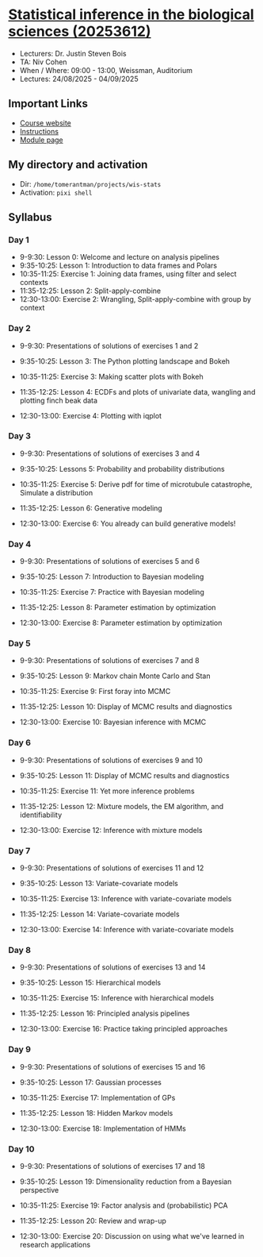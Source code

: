 # [Statistical inference in the biological sciences (20253612)](https://erez.weizmann.ac.il/apx/r/ws1/186/30?pid=15400&pprev=0)
- Lecturers: Dr. Justin Steven Bois
- TA: Niv Cohen
- When / Where: 09:00 - 13:00, Weissman, Auditorium
- Lectures: 24/08/2025 - 04/09/2025

## Important Links
- [Course website](https://wis-stats.github.io/)
- [Instructions](https://wis-stats.github.io/appendices/setting_up_python_computing_environment.html)
- [Module page](https://feinberg.weizmann.ac.il/course/view.php?id=1482)

## My directory and activation
- Dir: `/home/tomerantman/projects/wis-stats`
- Activation: `pixi shell`

## Syllabus
### Day 1
- 9-9:30: Lesson 0: Welcome and lecture on analysis pipelines
- 9:35-10:25: Lesson 1: Introduction to data frames and Polars
- 10:35-11:25: Exercise 1: Joining data frames, using filter and select contexts
- 11:35-12:25: Lesson 2: Split-apply-combine
- 12:30-13:00: Exercise 2: Wrangling, Split-apply-combine with group by context

### Day 2

- 9-9:30: Presentations of solutions of exercises 1 and 2

- 9:35-10:25: Lesson 3: The Python plotting landscape and Bokeh

- 10:35-11:25: Exercise 3: Making scatter plots with Bokeh

- 11:35-12:25: Lesson 4: ECDFs and plots of univariate data, wangling and plotting finch beak data

- 12:30-13:00: Exercise 4: Plotting with iqplot

### Day 3

- 9-9:30: Presentations of solutions of exercises 3 and 4

- 9:35-10:25: Lessons 5: Probability and probability distributions

- 10:35-11:25: Exercise 5: Derive pdf for time of microtubule catastrophe, Simulate a distribution

- 11:35-12:25: Lesson 6: Generative modeling

- 12:30-13:00: Exercise 6: You already can build generative models!

### Day 4

- 9-9:30: Presentations of solutions of exercises 5 and 6

- 9:35-10:25: Lesson 7: Introduction to Bayesian modeling

- 10:35-11:25: Exercise 7: Practice with Bayesian modeling

- 11:35-12:25: Lesson 8: Parameter estimation by optimization

- 12:30-13:00: Exercise 8: Parameter estimation by optimization

### Day 5

- 9-9:30: Presentations of solutions of exercises 7 and 8

- 9:35-10:25: Lesson 9: Markov chain Monte Carlo and Stan

- 10:35-11:25: Exercise 9: First foray into MCMC

- 11:35-12:25: Lesson 10: Display of MCMC results and diagnostics

- 12:30-13:00: Exercise 10: Bayesian inference with MCMC

### Day 6

- 9-9:30: Presentations of solutions of exercises 9 and 10

- 9:35-10:25: Lesson 11: Display of MCMC results and diagnostics

- 10:35-11:25: Exercise 11: Yet more inference problems

- 11:35-12:25: Lesson 12: Mixture models, the EM algorithm, and identifiability

- 12:30-13:00: Exercise 12: Inference with mixture models

### Day 7

- 9-9:30: Presentations of solutions of exercises 11 and 12

- 9:35-10:25: Lesson 13: Variate-covariate models

- 10:35-11:25: Exercise 13: Inference with variate-covariate models

- 11:35-12:25: Lesson 14: Variate-covariate models

- 12:30-13:00: Exercise 14: Inference with variate-covariate models

### Day 8

- 9-9:30: Presentations of solutions of exercises 13 and 14

- 9:35-10:25: Lesson 15: Hierarchical models

- 10:35-11:25: Exercise 15: Inference with hierarchical models

- 11:35-12:25: Lesson 16: Principled analysis pipelines

- 12:30-13:00: Exercise 16: Practice taking principled approaches

### Day 9

- 9-9:30: Presentations of solutions of exercises 15 and 16

- 9:35-10:25: Lesson 17: Gaussian processes

- 10:35-11:25: Exercise 17: Implementation of GPs

- 11:35-12:25: Lesson 18: Hidden Markov models

- 12:30-13:00: Exercise 18: Implementation of HMMs

### Day 10

- 9-9:30: Presentations of solutions of exercises 17 and 18

- 9:35-10:25: Lesson 19: Dimensionality reduction from a Bayesian perspective

- 10:35-11:25: Exercise 19: Factor analysis and (probabilistic) PCA

- 11:35-12:25: Lesson 20: Review and wrap-up

- 12:30-13:00: Exercise 20: Discussion on using what we've learned in research applications